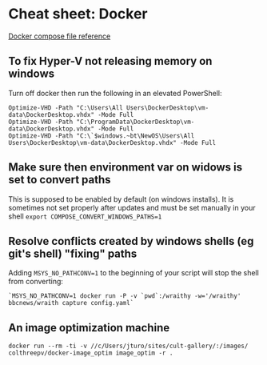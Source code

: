 # Cheat sheet: Docker

[Docker compose file reference](https://docs.docker.com/compose/compose-file/#args)

## To fix Hyper-V not releasing memory on windows

Turn off docker then run the following in an elevated PowerShell:

    Optimize-VHD -Path "C:\Users\All Users\DockerDesktop\vm-data\DockerDesktop.vhdx" -Mode Full
    Optimize-VHD -Path "C:\ProgramData\DockerDesktop\vm-data\DockerDesktop.vhdx" -Mode Full
    Optimize-VHD -Path "C:\`$windows.~bt\NewOS\Users\All Users\DockerDesktop\vm-data\DockerDesktop.vhdx" -Mode Full

## Make sure then environment var on widows is set to convert paths

This is supposed to be enabled by default (on windows installs). It is sometimes not set properly after updates and must be set manually in your shell `export COMPOSE_CONVERT_WINDOWS_PATHS=1`

## Resolve conflicts created by windows shells (eg git's shell) "fixing" paths

Adding `MSYS_NO_PATHCONV=1` to the beginning of your script will stop the shell from converting:

    `MSYS_NO_PATHCONV=1 docker run -P -v `pwd`:/wraithy -w='/wraithy' bbcnews/wraith capture config.yaml`

## An image optimization machine

    docker run --rm -ti -v //c/Users/jturo/sites/cult-gallery/:/images/ colthreepv/docker-image_optim image_optim -r .
